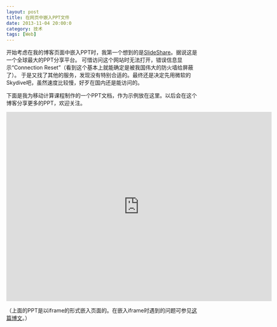 ```yaml
---
layout: post
title: 在网页中嵌入PPT文件
date: 2013-11-04 20:00:0
category: 技术
tags: [Web]
---
```

开始考虑在我的博客页面中嵌入PPT时，我第一个想到的是[SlideShare](http://en.wikipedia.org/wiki/SlideShare)。据说这是一个全球最大的PPT分享平台。
可惜访问这个网站时无法打开，错误信息显示“Connection Reset”（看到这个基本上就能确定是被我国伟大的防火墙给屏蔽了）。
于是又找了其他的服务，发现没有特别合适的。最终还是决定先用微软的Skydive吧，虽然速度比较慢，好歹在国内还是能访问的。

下面是我为移动计算课程制作的一个PPT文档，作为示例放在这里。以后会在这个博客分享更多的PPT，欢迎关注。

<!--more-->
<iframe src="https://skydrive.live.com/embed?cid=8B504C1595CD3973&amp;resid=8B504C1595CD3973%2126382&amp;authkey=AJzDcN30q6g4W0Y&amp;em=2" width="700px" height="500px" frameborder="0" scrolling="no"> </iframe>

（上面的PPT是以iframe的形式嵌入页面的。在嵌入iframe时遇到的问题可参见[这篇博文](/posts/iframe-in-markdown-of-jekyll)。）
